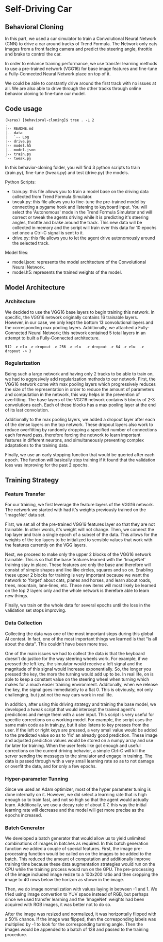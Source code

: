 # Self-Driving Car

## Behavioral Cloning

In this part, we used a car simulator to train a Convolutional Neural Network (CNN) to drive a car around tracks of Trend Formula. The Network only eats images from a front facing camera and predict the steering angle, throttle and brake to control the car.

In order to enhance training performance, we use transfer learning methods to use a pre-trained network (VGG16) for base image features and fine-tune a Fully-Connected Neural Network place on top of it.

We could be able to constantly drive around the first track with no issues at all. We are also able to drive through the other tracks through online behavior cloning to fine-tune our model.

## Code usage

```
(keras) [behavioral-cloning]$ tree . -L 2
.
|-- README.md
|-- data
|   `-- Log
|-- drive.py
|-- model.h5
|-- model.json
|-- train.py
`-- tweak.py
```

In this behavior-cloning folder, you will find 3 python scripts to train (train.py), fine-tune (tweak.py) and test (drive.py) the models.

Python Scripts:

* train.py: this file allows you to train a model base on the driving data collected from Trend Formula Simulator.
* tweak.py: this file allows you to fine-tune the pre-trained model by connecting a pygame hook and listening to keyboard input. You will select the 'Autonomous' mode in the Trend Formula Simulator and will correct or tweak the agents driving while it is predicting it's steering angles, throttle and brake around the track. This new data will be collected in memory and the script will train over this data for 10 epochs set once a Ctrl-C signal is sent to it.
* drive.py: this file allows you to let the agent drive autonomously around the selected track.

Model files:

* model.json: represents the model architecture of the Convolutional Neural Network.
* model.h5: represents the trained weights of the model.

## Model Architecture

### Architecture

We decided to use the VGG16 base layers to begin training this network. In specific, the VGG16 network originally contains 16 trainable layers. However, in our case, we only kept the bottom 13 convolutional layers and the corresponding max pooling layers. Additionally, we attached a Fully-Connected Neural Network; this network contained 5 total layers in an attempt to built a Fully-Connected architecture.

`512 -> elu -> dropout -> 256 -> elu  -> dropout -> 64 -> elu  -> dropout -> 3`

### Regularization

Being such a large network and having only 2 tracks to be able to train on, we had to aggresively add regularization methods to our network. First, the VGG16 network come with max pooling layers which progressively reduces the size of the representation in order to reduce the amount of parameters and computation in the network, this way helps in the prevention of overfitting. The base layers of the VGG16 network contains 5 blocks of 2-3 convolutions each. Each of these blocks has a max pooling layer at the end of its last convolution.

Additionally to the max pooling layers, we added a dropout layer after each of the dense layers on the top network. These dropout layers also work to reduce overfitting by randomly dropping a specified number of connections each forward pass, therefore forcing the network to learn important features in different neurons, and simultaneously preventing complex adaptations to the training data.

Finally, we use an early stopping function that would be queried after each epoch. The function will basically stop training if it found that the validation loss was improving for the past 2 epochs.

## Training Strategy

### Feature Transfer

For our training, we first leverage the feature layers of the VGG16 network. The network we started with had it's weights previously trained on the 'ImageNet' data set.

First, we set all of the pre-trained VGG16 features layer so that they are not trainable. In other words, it's weight will not change. Then, we connect the top layer and train a single epoch of a subset of the data. This allows for the weights of the top layers to be initialized to sensible values that work with the features currently on the VGG layers.

Next, we proceed to make only the upper 2 blocks of the VGG16 network trainable. This is so that the base features learned with the 'ImageNet' training stay in place. These features are only the base and therefore will consist of simple shapes and line like circles, squares and so on. Enabling these upper 2 blocks for training is very important because we want the network to 'forget' about cats, planes and horses, and learn about roads, trees, mountain, lane-lines, etc. These new items will most likely be learned on the top 2 layers only and the whole network is therefore able to learn new things.

Finally, we train on the whole data for several epochs until the loss in the validation set stops improving.

### Data Collection

Collecting the data was one of the most important steps during this global AI contest. In fact, one of the most important things we learned is that "is all about the data". This couldn't have been more true.

One of the main issues we had to collect the data is that the keyboard doesn't do justice for the way steering wheels work. For example, if we pressed the left key, the simulator would receive a left signal and the magnitude of this signal would increase exponentially. So, the longer you pressed the key, the more the turning would add up to be. In real life, on is able to keep a constant value on the steering wheel when turning which makes for a much easier training environment. Additonally, when we release the key, the signal goes immediatelly to a flat 0. This is obviously, not only challenging, but just not the way cars work in real life.

In addition, after using this driving strategy and training the base
 model, we developed a tweak script that would intercept the trained agent's 
predictions and merge them with a user input. This script is very useful for 
specific corrections on a working model. For example,
the script uses the same main code as in train.py, but it also listens to key 
presses from the user. If the left or right keys are pressed, a very small 
value would be added to the predicted value so as to 'fix' an already good 
prediction. These image and adjusted prediction values would be stored on a
 numpy array and use for later for training. When the user feels like got 
enough and useful corrections on the current driving behavior, a simple 
Ctrl-C will kill the server sending the messages to the simulator and 
engage in training. The data is passed through with a very small learning 
rate so as to not damage or overfit the data, and for only a few epochs.

### Hyper-parameter Tunning

Since we used an Adam optimizer, most of the hyper parameter tuning is 
done internally on it. However, we did select a learning rate that is high 
enough so to train fast, and not so high so that the agent would actually
 learn. Additionally, we use a decay rate of about 0.7, this way the 
initial learning rate will decrease and the model will get more precise 
as the epochs increased.

### Batch Generator

We developed a batch generator that would allow us to yield unlimited combinations
of images in batches as required. In this batch generation function we added a couple
of special features. First, the image pre-processing function would be called on
on the images to be added to the batch. This reduced the amount of computation
and additionally improve training time because these data augmentation
strategies would run on the CPU while the training process would run on the GPU.
The pre-processing of the image included image resize to a 100x200 ratio and then
cropping the image to 40 rows below the horizon as shown in the image.

Then, we do image normalization with values laying in between -1 and 1.
We tried using image convertion to YUV space instead of RGB,
but perhaps since we used transfer learning and the 'ImageNet'
weights had been acquired with RGB images, it
was better not to do so.

After the image was resized and normalized, it was horizontally flipped
with a 50% chance. If the image was flipped, then the corresponding labels
was multiplied by -1 to look for the corresponding turning angle. Then the images
would be appended to a batch of 128 and passed to the training procedure.

